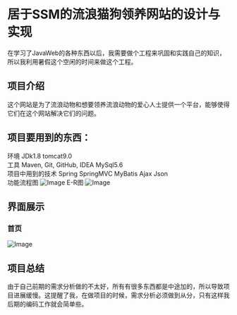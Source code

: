 # 居于SSM的流浪猫狗领养网站的设计与实现 
在学习了JavaWeb的各种东西以后，我需要做个工程来巩固和实践自己的知识，所以我利用暑假这个空闲的时间来做这个工程。
   ## 项目介绍
这个网站是为了流浪动物和想要领养流浪动物的爱心人士提供一个平台，能够使得它们在这个网站解决它们的问题。
## 项目要用到的东西：
环境 JDk1.8 tomcat9.0  
工具 Maven, Git, GitHub, IDEA MySql5.6  
项目中用到的技术 Spring SpringMVC MyBatis Ajax Json  
功能流程图
 ![Image](https://github.com/ECJTUWuXin/adopt/blob/master/picture/系统流程图.jpg)
E-R图
 ![Image](https://github.com/ECJTUWuXin/adopt/blob/master/picture/E-R图.jpg)
        
## 界面展示
 ### 首页
 ![Image](https://github.com/ECJTUWuXin/adopt/blob/master/picture/首页.png)
   
## 项目总结
由于自己前期的需求分析做的不太好，所有有很多东西都是中途加的，所以导致项目进展缓慢。这提醒了我，在做项目的时候，需求分析必须做到从分，只有这样我后期的编码工作就会简单些。
